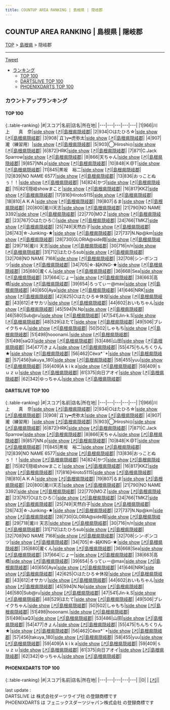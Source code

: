 ```yaml
---
title: COUNTUP AREA RANKING | 島根県 | 隠岐郡
---
```

## COUNTUP AREA RANKING | 島根県 | 隠岐郡

[TOP](/darts/rank/) > [島根県](/darts/rank/島根県/) > 隠岐郡

___

<a href="https://twitter.com/share?ref_src=twsrc%5Etfw" data-text="COUNTUP AREA RANKING | 島根県隠岐郡" class="twitter-share-button" data-hashtags="DARTSLIVE,PHOENIXDARTS,darts,ダーツ" data-show-count="false">Tweet</a>

* [ランキング](#カウントアップランキング)
    * [TOP 100](#top-100)
    * [DARTSLIVE TOP 100](#dartslive-top-100)
    * [PHOENIXDARTS TOP 100](#phoenixdarts-top-100)

### カウントアップランキング

#### TOP 100



{:.table-ranking}
|#|スコア|名前|店名|所在地|
|---|---|---|---|---|
|1|966|<span class="rank-name-dl">川　上　　真　奈</span>|<a href="/darts/rank/shops/af23e2fb48ed30c1790ab824ce8730e5.html">side show</a> <a href="https://search.dartslive.com/jp/shop/af23e2fb48ed30c1790ab824ce8730e5">[↗]</a>|<a href="/darts/rank/島根県/隠岐郡">島根県隠岐郡</a>|
|2|934|<span class="rank-name-dl">○はたひろ☆</span>|<a href="/darts/rank/shops/af23e2fb48ed30c1790ab824ce8730e5.html">side show</a> <a href="https://search.dartslive.com/jp/shop/af23e2fb48ed30c1790ab824ce8730e5">[↗]</a>|<a href="/darts/rank/島根県/隠岐郡">島根県隠岐郡</a>|
|3|908|<span class="rank-name-dl">´Д`)y━虎弥太</span>|<a href="/darts/rank/shops/af23e2fb48ed30c1790ab824ce8730e5.html">side show</a> <a href="https://search.dartslive.com/jp/shop/af23e2fb48ed30c1790ab824ce8730e5">[↗]</a>|<a href="/darts/rank/島根県/隠岐郡">島根県隠岐郡</a>|
|4|907|<span class="rank-name-dl">瀧（練習用）</span>|<a href="/darts/rank/shops/af23e2fb48ed30c1790ab824ce8730e5.html">side show</a> <a href="https://search.dartslive.com/jp/shop/af23e2fb48ed30c1790ab824ce8730e5">[↗]</a>|<a href="/darts/rank/島根県/隠岐郡">島根県隠岐郡</a>|
|5|903|<span class="rank-name-dl">◯Hiroshi◎</span>|<a href="/darts/rank/shops/af23e2fb48ed30c1790ab824ce8730e5.html">side show</a> <a href="https://search.dartslive.com/jp/shop/af23e2fb48ed30c1790ab824ce8730e5">[↗]</a>|<a href="/darts/rank/島根県/隠岐郡">島根県隠岐郡</a>|
|6|872|<span class="rank-name-dl">HRK</span>|<a href="/darts/rank/shops/af23e2fb48ed30c1790ab824ce8730e5.html">side show</a> <a href="https://search.dartslive.com/jp/shop/af23e2fb48ed30c1790ab824ce8730e5">[↗]</a>|<a href="/darts/rank/島根県/隠岐郡">島根県隠岐郡</a>|
|7|871|<span class="rank-name-dl">C.Jack Sparrow</span>|<a href="/darts/rank/shops/af23e2fb48ed30c1790ab824ce8730e5.html">side show</a> <a href="https://search.dartslive.com/jp/shop/af23e2fb48ed30c1790ab824ce8730e5">[↗]</a>|<a href="/darts/rank/島根県/隠岐郡">島根県隠岐郡</a>|
|8|866|<span class="rank-name-dl">天ちゃん</span>|<a href="/darts/rank/shops/af23e2fb48ed30c1790ab824ce8730e5.html">side show</a> <a href="https://search.dartslive.com/jp/shop/af23e2fb48ed30c1790ab824ce8730e5">[↗]</a>|<a href="/darts/rank/島根県/隠岐郡">島根県隠岐郡</a>|
|9|857|<span class="rank-name-dl">NN.p</span>|<a href="/darts/rank/shops/af23e2fb48ed30c1790ab824ce8730e5.html">side show</a> <a href="https://search.dartslive.com/jp/shop/af23e2fb48ed30c1790ab824ce8730e5">[↗]</a>|<a href="/darts/rank/島根県/隠岐郡">島根県隠岐郡</a>|
|10|848|<span class="rank-name-dl">Ｋ@T</span>|<a href="/darts/rank/shops/af23e2fb48ed30c1790ab824ce8730e5.html">side show</a> <a href="https://search.dartslive.com/jp/shop/af23e2fb48ed30c1790ab824ce8730e5">[↗]</a>|<a href="/darts/rank/島根県/隠岐郡">島根県隠岐郡</a>|
|11|845|<span class="rank-name-dl">黒坂　裕二</span>|<a href="/darts/rank/shops/af23e2fb48ed30c1790ab824ce8730e5.html">side show</a> <a href="https://search.dartslive.com/jp/shop/af23e2fb48ed30c1790ab824ce8730e5">[↗]</a>|<a href="/darts/rank/島根県/隠岐郡">島根県隠岐郡</a>|
|12|839|<span class="rank-name-dl">NO NAME 6577</span>|<a href="/darts/rank/shops/af23e2fb48ed30c1790ab824ce8730e5.html">side show</a> <a href="https://search.dartslive.com/jp/shop/af23e2fb48ed30c1790ab824ce8730e5">[↗]</a>|<a href="/darts/rank/島根県/隠岐郡">島根県隠岐郡</a>|
|13|836|<span class="rank-name-dl">おっことぬぅ！！</span>|<a href="/darts/rank/shops/af23e2fb48ed30c1790ab824ce8730e5.html">side show</a> <a href="https://search.dartslive.com/jp/shop/af23e2fb48ed30c1790ab824ce8730e5">[↗]</a>|<a href="/darts/rank/島根県/隠岐郡">島根県隠岐郡</a>|
|14|824|<span class="rank-name-dl">かづ</span>|<a href="/darts/rank/shops/af23e2fb48ed30c1790ab824ce8730e5.html">side show</a> <a href="https://search.dartslive.com/jp/shop/af23e2fb48ed30c1790ab824ce8730e5">[↗]</a>|<a href="/darts/rank/島根県/隠岐郡">島根県隠岐郡</a>|
|15|821|<span class="rank-name-dl">隠岐showまこと</span>|<a href="/darts/rank/shops/af23e2fb48ed30c1790ab824ce8730e5.html">side show</a> <a href="https://search.dartslive.com/jp/shop/af23e2fb48ed30c1790ab824ce8730e5">[↗]</a>|<a href="/darts/rank/島根県/隠岐郡">島根県隠岐郡</a>|
|16|817|<span class="rank-name-dl">KKZ</span>|<a href="/darts/rank/shops/af23e2fb48ed30c1790ab824ce8730e5.html">side show</a> <a href="https://search.dartslive.com/jp/shop/af23e2fb48ed30c1790ab824ce8730e5">[↗]</a>|<a href="/darts/rank/島根県/隠岐郡">島根県隠岐郡</a>|
|17|816|<span class="rank-name-dl">Hiroto5115</span>|<a href="/darts/rank/shops/af23e2fb48ed30c1790ab824ce8730e5.html">side show</a> <a href="https://search.dartslive.com/jp/shop/af23e2fb48ed30c1790ab824ce8730e5">[↗]</a>|<a href="/darts/rank/島根県/隠岐郡">島根県隠岐郡</a>|
|18|810|<span class="rank-name-dl">ＡＫＡ</span>|<a href="/darts/rank/shops/af23e2fb48ed30c1790ab824ce8730e5.html">side show</a> <a href="https://search.dartslive.com/jp/shop/af23e2fb48ed30c1790ab824ce8730e5">[↗]</a>|<a href="/darts/rank/島根県/隠岐郡">島根県隠岐郡</a>|
|19|807|<span class="rank-name-dl">るま</span>|<a href="/darts/rank/shops/af23e2fb48ed30c1790ab824ce8730e5.html">side show</a> <a href="https://search.dartslive.com/jp/shop/af23e2fb48ed30c1790ab824ce8730e5">[↗]</a>|<a href="/darts/rank/島根県/隠岐郡">島根県隠岐郡</a>|
|20|800|<span class="rank-name-dl">瀧川天志</span>|<a href="/darts/rank/shops/af23e2fb48ed30c1790ab824ce8730e5.html">side show</a> <a href="https://search.dartslive.com/jp/shop/af23e2fb48ed30c1790ab824ce8730e5">[↗]</a>|<a href="/darts/rank/島根県/隠岐郡">島根県隠岐郡</a>|
|21|790|<span class="rank-name-dl">NO NAME 3392</span>|<a href="/darts/rank/shops/af23e2fb48ed30c1790ab824ce8730e5.html">side show</a> <a href="https://search.dartslive.com/jp/shop/af23e2fb48ed30c1790ab824ce8730e5">[↗]</a>|<a href="/darts/rank/島根県/隠岐郡">島根県隠岐郡</a>|
|22|770|<span class="rank-name-dl">MOＺ</span>|<a href="/darts/rank/shops/af23e2fb48ed30c1790ab824ce8730e5.html">side show</a> <a href="https://search.dartslive.com/jp/shop/af23e2fb48ed30c1790ab824ce8730e5">[↗]</a>|<a href="/darts/rank/島根県/隠岐郡">島根県隠岐郡</a>|
|23|767|<span class="rank-name-dl">○はたひろ◎</span>|<a href="/darts/rank/shops/af23e2fb48ed30c1790ab824ce8730e5.html">side show</a> <a href="https://search.dartslive.com/jp/shop/af23e2fb48ed30c1790ab824ce8730e5">[↗]</a>|<a href="/darts/rank/島根県/隠岐郡">島根県隠岐郡</a>|
|24|766|<span class="rank-name-dl">TMKZ</span>|<a href="/darts/rank/shops/af23e2fb48ed30c1790ab824ce8730e5.html">side show</a> <a href="https://search.dartslive.com/jp/shop/af23e2fb48ed30c1790ab824ce8730e5">[↗]</a>|<a href="/darts/rank/島根県/隠岐郡">島根県隠岐郡</a>|
|25|749|<span class="rank-name-dl">天然白子</span>|<a href="/darts/rank/shops/af23e2fb48ed30c1790ab824ce8730e5.html">side show</a> <a href="https://search.dartslive.com/jp/shop/af23e2fb48ed30c1790ab824ce8730e5">[↗]</a>|<a href="/darts/rank/島根県/隠岐郡">島根県隠岐郡</a>|
|26|743|<span class="rank-name-dl">☆-Junking-★</span>|<a href="/darts/rank/shops/af23e2fb48ed30c1790ab824ce8730e5.html">side show</a> <a href="https://search.dartslive.com/jp/shop/af23e2fb48ed30c1790ab824ce8730e5">[↗]</a>|<a href="/darts/rank/島根県/隠岐郡">島根県隠岐郡</a>|
|27|737|<span class="rank-name-dl">N.Np@km</span>|<a href="/darts/rank/shops/af23e2fb48ed30c1790ab824ce8730e5.html">side show</a> <a href="https://search.dartslive.com/jp/shop/af23e2fb48ed30c1790ab824ce8730e5">[↗]</a>|<a href="/darts/rank/島根県/隠岐郡">島根県隠岐郡</a>|
|28|730|<span class="rank-name-dl">GLORIA@side翔</span>|<a href="/darts/rank/shops/af23e2fb48ed30c1790ab824ce8730e5.html">side show</a> <a href="https://search.dartslive.com/jp/shop/af23e2fb48ed30c1790ab824ce8730e5">[↗]</a>|<a href="/darts/rank/島根県/隠岐郡">島根県隠岐郡</a>|
|29|718|<span class="rank-name-dl">瀧川 天志</span>|<a href="/darts/rank/shops/af23e2fb48ed30c1790ab824ce8730e5.html">side show</a> <a href="https://search.dartslive.com/jp/shop/af23e2fb48ed30c1790ab824ce8730e5">[↗]</a>|<a href="/darts/rank/島根県/隠岐郡">島根県隠岐郡</a>|
|30|716|<span class="rank-name-dl">n/n</span>|<a href="/darts/rank/shops/af23e2fb48ed30c1790ab824ce8730e5.html">side show</a> <a href="https://search.dartslive.com/jp/shop/af23e2fb48ed30c1790ab824ce8730e5">[↗]</a>|<a href="/darts/rank/島根県/隠岐郡">島根県隠岐郡</a>|
|31|712|<span class="rank-name-dl">はたひろsub</span>|<a href="/darts/rank/shops/af23e2fb48ed30c1790ab824ce8730e5.html">side show</a> <a href="https://search.dartslive.com/jp/shop/af23e2fb48ed30c1790ab824ce8730e5">[↗]</a>|<a href="/darts/rank/島根県/隠岐郡">島根県隠岐郡</a>|
|32|708|<span class="rank-name-dl">NO NAME 7168</span>|<a href="/darts/rank/shops/af23e2fb48ed30c1790ab824ce8730e5.html">side show</a> <a href="https://search.dartslive.com/jp/shop/af23e2fb48ed30c1790ab824ce8730e5">[↗]</a>|<a href="/darts/rank/島根県/隠岐郡">島根県隠岐郡</a>|
|32|708|<span class="rank-name-dl">シン·ポンコツ</span>|<a href="/darts/rank/shops/af23e2fb48ed30c1790ab824ce8730e5.html">side show</a> <a href="https://search.dartslive.com/jp/shop/af23e2fb48ed30c1790ab824ce8730e5">[↗]</a>|<a href="/darts/rank/島根県/隠岐郡">島根県隠岐郡</a>|
|34|705|<span class="rank-name-dl">☆-純KING-★</span>|<a href="/darts/rank/shops/af23e2fb48ed30c1790ab824ce8730e5.html">side show</a> <a href="https://search.dartslive.com/jp/shop/af23e2fb48ed30c1790ab824ce8730e5">[↗]</a>|<a href="/darts/rank/島根県/隠岐郡">島根県隠岐郡</a>|
|35|680|<span class="rank-name-dl">瀧くん</span>|<a href="/darts/rank/shops/af23e2fb48ed30c1790ab824ce8730e5.html">side show</a> <a href="https://search.dartslive.com/jp/shop/af23e2fb48ed30c1790ab824ce8730e5">[↗]</a>|<a href="/darts/rank/島根県/隠岐郡">島根県隠岐郡</a>|
|36|668|<span class="rank-name-dl">Sea</span>|<a href="/darts/rank/shops/af23e2fb48ed30c1790ab824ce8730e5.html">side show</a> <a href="https://search.dartslive.com/jp/shop/af23e2fb48ed30c1790ab824ce8730e5">[↗]</a>|<a href="/darts/rank/島根県/隠岐郡">島根県隠岐郡</a>|
|37|664|<span class="rank-name-dl">じょー</span>|<a href="/darts/rank/shops/af23e2fb48ed30c1790ab824ce8730e5.html">side show</a> <a href="https://search.dartslive.com/jp/shop/af23e2fb48ed30c1790ab824ce8730e5">[↗]</a>|<a href="/darts/rank/島根県/隠岐郡">島根県隠岐郡</a>|
|38|663|<span class="rank-name-dl">高橋</span>|<a href="/darts/rank/shops/af23e2fb48ed30c1790ab824ce8730e5.html">side show</a> <a href="https://search.dartslive.com/jp/shop/af23e2fb48ed30c1790ab824ce8730e5">[↗]</a>|<a href="/darts/rank/島根県/隠岐郡">島根県隠岐郡</a>|
|39|654|<span class="rank-name-dl">ろってぃー@max</span>|<a href="/darts/rank/shops/af23e2fb48ed30c1790ab824ce8730e5.html">side show</a> <a href="https://search.dartslive.com/jp/shop/af23e2fb48ed30c1790ab824ce8730e5">[↗]</a>|<a href="/darts/rank/島根県/隠岐郡">島根県隠岐郡</a>|
|40|650|<span class="rank-name-dl">Aya</span>|<a href="/darts/rank/shops/af23e2fb48ed30c1790ab824ce8730e5.html">side show</a> <a href="https://search.dartslive.com/jp/shop/af23e2fb48ed30c1790ab824ce8730e5">[↗]</a>|<a href="/darts/rank/島根県/隠岐郡">島根県隠岐郡</a>|
|41|646|<span class="rank-name-dl">NRK</span>|<a href="/darts/rank/shops/af23e2fb48ed30c1790ab824ce8730e5.html">side show</a> <a href="https://search.dartslive.com/jp/shop/af23e2fb48ed30c1790ab824ce8730e5">[↗]</a>|<a href="/darts/rank/島根県/隠岐郡">島根県隠岐郡</a>|
|42|625|<span class="rank-name-dl">○はたひろ☆休投</span>|<a href="/darts/rank/shops/af23e2fb48ed30c1790ab824ce8730e5.html">side show</a> <a href="https://search.dartslive.com/jp/shop/af23e2fb48ed30c1790ab824ce8730e5">[↗]</a>|<a href="/darts/rank/島根県/隠岐郡">島根県隠岐郡</a>|
|43|612|<span class="rank-name-dl">オサカリ</span>|<a href="/darts/rank/shops/af23e2fb48ed30c1790ab824ce8730e5.html">side show</a> <a href="https://search.dartslive.com/jp/shop/af23e2fb48ed30c1790ab824ce8730e5">[↗]</a>|<a href="/darts/rank/島根県/隠岐郡">島根県隠岐郡</a>|
|44|602|<span class="rank-name-dl">おいもちゃん</span>|<a href="/darts/rank/shops/af23e2fb48ed30c1790ab824ce8730e5.html">side show</a> <a href="https://search.dartslive.com/jp/shop/af23e2fb48ed30c1790ab824ce8730e5">[↗]</a>|<a href="/darts/rank/島根県/隠岐郡">島根県隠岐郡</a>|
|45|594|<span class="rank-name-dl">N.Np</span>|<a href="/darts/rank/shops/af23e2fb48ed30c1790ab824ce8730e5.html">side show</a> <a href="https://search.dartslive.com/jp/shop/af23e2fb48ed30c1790ab824ce8730e5">[↗]</a>|<a href="/darts/rank/島根県/隠岐郡">島根県隠岐郡</a>|
|46|580|<span class="rank-name-dl">Sub@ru</span>|<a href="/darts/rank/shops/af23e2fb48ed30c1790ab824ce8730e5.html">side show</a> <a href="https://search.dartslive.com/jp/shop/af23e2fb48ed30c1790ab824ce8730e5">[↗]</a>|<a href="/darts/rank/島根県/隠岐郡">島根県隠岐郡</a>|
|47|541|<span class="rank-name-dl">Jin-k.S</span>|<a href="/darts/rank/shops/af23e2fb48ed30c1790ab824ce8730e5.html">side show</a> <a href="https://search.dartslive.com/jp/shop/af23e2fb48ed30c1790ab824ce8730e5">[↗]</a>|<a href="/darts/rank/島根県/隠岐郡">島根県隠岐郡</a>|
|48|529|<span class="rank-name-dl">ほたて</span>|<a href="/darts/rank/shops/af23e2fb48ed30c1790ab824ce8730e5.html">side show</a> <a href="https://search.dartslive.com/jp/shop/af23e2fb48ed30c1790ab824ce8730e5">[↗]</a>|<a href="/darts/rank/島根県/隠岐郡">島根県隠岐郡</a>|
|49|506|<span class="rank-name-dl">ブレイクちゃん</span>|<a href="/darts/rank/shops/af23e2fb48ed30c1790ab824ce8730e5.html">side show</a> <a href="https://search.dartslive.com/jp/shop/af23e2fb48ed30c1790ab824ce8730e5">[↗]</a>|<a href="/darts/rank/島根県/隠岐郡">島根県隠岐郡</a>|
|50|502|<span class="rank-name-dl">しゃもち</span>|<a href="/darts/rank/shops/af23e2fb48ed30c1790ab824ce8730e5.html">side show</a> <a href="https://search.dartslive.com/jp/shop/af23e2fb48ed30c1790ab824ce8730e5">[↗]</a>|<a href="/darts/rank/島根県/隠岐郡">島根県隠岐郡</a>|
|51|498|<span class="rank-name-dl">hooonami.</span>|<a href="/darts/rank/shops/af23e2fb48ed30c1790ab824ce8730e5.html">side show</a> <a href="https://search.dartslive.com/jp/shop/af23e2fb48ed30c1790ab824ce8730e5">[↗]</a>|<a href="/darts/rank/島根県/隠岐郡">島根県隠岐郡</a>|
|51|498|<span class="rank-name-dl">saQ3</span>|<a href="/darts/rank/shops/af23e2fb48ed30c1790ab824ce8730e5.html">side show</a> <a href="https://search.dartslive.com/jp/shop/af23e2fb48ed30c1790ab824ce8730e5">[↗]</a>|<a href="/darts/rank/島根県/隠岐郡">島根県隠岐郡</a>|
|53|486|<span class="rank-name-dl">山田</span>|<a href="/darts/rank/shops/af23e2fb48ed30c1790ab824ce8730e5.html">side show</a> <a href="https://search.dartslive.com/jp/shop/af23e2fb48ed30c1790ab824ce8730e5">[↗]</a>|<a href="/darts/rank/島根県/隠岐郡">島根県隠岐郡</a>|
|54|477|<span class="rank-name-dl">きょん</span>|<a href="/darts/rank/shops/af23e2fb48ed30c1790ab824ce8730e5.html">side show</a> <a href="https://search.dartslive.com/jp/shop/af23e2fb48ed30c1790ab824ce8730e5">[↗]</a>|<a href="/darts/rank/島根県/隠岐郡">島根県隠岐郡</a>|
|55|475|<span class="rank-name-dl">ちんちくりん★</span>|<a href="/darts/rank/shops/af23e2fb48ed30c1790ab824ce8730e5.html">side show</a> <a href="https://search.dartslive.com/jp/shop/af23e2fb48ed30c1790ab824ce8730e5">[↗]</a>|<a href="/darts/rank/島根県/隠岐郡">島根県隠岐郡</a>|
|56|462|<span class="rank-name-dl">Сёκα*¨*</span>|<a href="/darts/rank/shops/af23e2fb48ed30c1790ab824ce8730e5.html">side show</a> <a href="https://search.dartslive.com/jp/shop/af23e2fb48ed30c1790ab824ce8730e5">[↗]</a>|<a href="/darts/rank/島根県/隠岐郡">島根県隠岐郡</a>|
|57|456|<span class="rank-name-dl">takuya_180</span>|<a href="/darts/rank/shops/af23e2fb48ed30c1790ab824ce8730e5.html">side show</a> <a href="https://search.dartslive.com/jp/shop/af23e2fb48ed30c1790ab824ce8730e5">[↗]</a>|<a href="/darts/rank/島根県/隠岐郡">島根県隠岐郡</a>|
|58|455|<span class="rank-name-dl">yuu</span>|<a href="/darts/rank/shops/af23e2fb48ed30c1790ab824ce8730e5.html">side show</a> <a href="https://search.dartslive.com/jp/shop/af23e2fb48ed30c1790ab824ce8730e5">[↗]</a>|<a href="/darts/rank/島根県/隠岐郡">島根県隠岐郡</a>|
|59|409|<span class="rank-name-dl">A k i k a</span>|<a href="/darts/rank/shops/af23e2fb48ed30c1790ab824ce8730e5.html">side show</a> <a href="https://search.dartslive.com/jp/shop/af23e2fb48ed30c1790ab824ce8730e5">[↗]</a>|<a href="/darts/rank/島根県/隠岐郡">島根県隠岐郡</a>|
|59|409|<span class="rank-name-dl">ｓｕｚｕ</span>|<a href="/darts/rank/shops/af23e2fb48ed30c1790ab824ce8730e5.html">side show</a> <a href="https://search.dartslive.com/jp/shop/af23e2fb48ed30c1790ab824ce8730e5">[↗]</a>|<a href="/darts/rank/島根県/隠岐郡">島根県隠岐郡</a>|
|61|375|<span class="rank-name-dl">向日アオイ</span>|<a href="/darts/rank/shops/af23e2fb48ed30c1790ab824ce8730e5.html">side show</a> <a href="https://search.dartslive.com/jp/shop/af23e2fb48ed30c1790ab824ce8730e5">[↗]</a>|<a href="/darts/rank/島根県/隠岐郡">島根県隠岐郡</a>|
|62|342|<span class="rank-name-dl">ゆっちゃん</span>|<a href="/darts/rank/shops/af23e2fb48ed30c1790ab824ce8730e5.html">side show</a> <a href="https://search.dartslive.com/jp/shop/af23e2fb48ed30c1790ab824ce8730e5">[↗]</a>|<a href="/darts/rank/島根県/隠岐郡">島根県隠岐郡</a>|


#### DARTSLIVE TOP 100



{:.table-ranking}
|#|スコア|名前|店名|所在地|
|---|---|---|---|---|
|1|966|<span class="rank-name-dl">川　上　　真　奈</span>|<a href="/darts/rank/shops/af23e2fb48ed30c1790ab824ce8730e5.html">side show</a> <a href="https://search.dartslive.com/jp/shop/af23e2fb48ed30c1790ab824ce8730e5">[↗]</a>|<a href="/darts/rank/島根県/隠岐郡">島根県隠岐郡</a>|
|2|934|<span class="rank-name-dl">○はたひろ☆</span>|<a href="/darts/rank/shops/af23e2fb48ed30c1790ab824ce8730e5.html">side show</a> <a href="https://search.dartslive.com/jp/shop/af23e2fb48ed30c1790ab824ce8730e5">[↗]</a>|<a href="/darts/rank/島根県/隠岐郡">島根県隠岐郡</a>|
|3|908|<span class="rank-name-dl">´Д`)y━虎弥太</span>|<a href="/darts/rank/shops/af23e2fb48ed30c1790ab824ce8730e5.html">side show</a> <a href="https://search.dartslive.com/jp/shop/af23e2fb48ed30c1790ab824ce8730e5">[↗]</a>|<a href="/darts/rank/島根県/隠岐郡">島根県隠岐郡</a>|
|4|907|<span class="rank-name-dl">瀧（練習用）</span>|<a href="/darts/rank/shops/af23e2fb48ed30c1790ab824ce8730e5.html">side show</a> <a href="https://search.dartslive.com/jp/shop/af23e2fb48ed30c1790ab824ce8730e5">[↗]</a>|<a href="/darts/rank/島根県/隠岐郡">島根県隠岐郡</a>|
|5|903|<span class="rank-name-dl">◯Hiroshi◎</span>|<a href="/darts/rank/shops/af23e2fb48ed30c1790ab824ce8730e5.html">side show</a> <a href="https://search.dartslive.com/jp/shop/af23e2fb48ed30c1790ab824ce8730e5">[↗]</a>|<a href="/darts/rank/島根県/隠岐郡">島根県隠岐郡</a>|
|6|872|<span class="rank-name-dl">HRK</span>|<a href="/darts/rank/shops/af23e2fb48ed30c1790ab824ce8730e5.html">side show</a> <a href="https://search.dartslive.com/jp/shop/af23e2fb48ed30c1790ab824ce8730e5">[↗]</a>|<a href="/darts/rank/島根県/隠岐郡">島根県隠岐郡</a>|
|7|871|<span class="rank-name-dl">C.Jack Sparrow</span>|<a href="/darts/rank/shops/af23e2fb48ed30c1790ab824ce8730e5.html">side show</a> <a href="https://search.dartslive.com/jp/shop/af23e2fb48ed30c1790ab824ce8730e5">[↗]</a>|<a href="/darts/rank/島根県/隠岐郡">島根県隠岐郡</a>|
|8|866|<span class="rank-name-dl">天ちゃん</span>|<a href="/darts/rank/shops/af23e2fb48ed30c1790ab824ce8730e5.html">side show</a> <a href="https://search.dartslive.com/jp/shop/af23e2fb48ed30c1790ab824ce8730e5">[↗]</a>|<a href="/darts/rank/島根県/隠岐郡">島根県隠岐郡</a>|
|9|857|<span class="rank-name-dl">NN.p</span>|<a href="/darts/rank/shops/af23e2fb48ed30c1790ab824ce8730e5.html">side show</a> <a href="https://search.dartslive.com/jp/shop/af23e2fb48ed30c1790ab824ce8730e5">[↗]</a>|<a href="/darts/rank/島根県/隠岐郡">島根県隠岐郡</a>|
|10|848|<span class="rank-name-dl">Ｋ@T</span>|<a href="/darts/rank/shops/af23e2fb48ed30c1790ab824ce8730e5.html">side show</a> <a href="https://search.dartslive.com/jp/shop/af23e2fb48ed30c1790ab824ce8730e5">[↗]</a>|<a href="/darts/rank/島根県/隠岐郡">島根県隠岐郡</a>|
|11|845|<span class="rank-name-dl">黒坂　裕二</span>|<a href="/darts/rank/shops/af23e2fb48ed30c1790ab824ce8730e5.html">side show</a> <a href="https://search.dartslive.com/jp/shop/af23e2fb48ed30c1790ab824ce8730e5">[↗]</a>|<a href="/darts/rank/島根県/隠岐郡">島根県隠岐郡</a>|
|12|839|<span class="rank-name-dl">NO NAME 6577</span>|<a href="/darts/rank/shops/af23e2fb48ed30c1790ab824ce8730e5.html">side show</a> <a href="https://search.dartslive.com/jp/shop/af23e2fb48ed30c1790ab824ce8730e5">[↗]</a>|<a href="/darts/rank/島根県/隠岐郡">島根県隠岐郡</a>|
|13|836|<span class="rank-name-dl">おっことぬぅ！！</span>|<a href="/darts/rank/shops/af23e2fb48ed30c1790ab824ce8730e5.html">side show</a> <a href="https://search.dartslive.com/jp/shop/af23e2fb48ed30c1790ab824ce8730e5">[↗]</a>|<a href="/darts/rank/島根県/隠岐郡">島根県隠岐郡</a>|
|14|824|<span class="rank-name-dl">かづ</span>|<a href="/darts/rank/shops/af23e2fb48ed30c1790ab824ce8730e5.html">side show</a> <a href="https://search.dartslive.com/jp/shop/af23e2fb48ed30c1790ab824ce8730e5">[↗]</a>|<a href="/darts/rank/島根県/隠岐郡">島根県隠岐郡</a>|
|15|821|<span class="rank-name-dl">隠岐showまこと</span>|<a href="/darts/rank/shops/af23e2fb48ed30c1790ab824ce8730e5.html">side show</a> <a href="https://search.dartslive.com/jp/shop/af23e2fb48ed30c1790ab824ce8730e5">[↗]</a>|<a href="/darts/rank/島根県/隠岐郡">島根県隠岐郡</a>|
|16|817|<span class="rank-name-dl">KKZ</span>|<a href="/darts/rank/shops/af23e2fb48ed30c1790ab824ce8730e5.html">side show</a> <a href="https://search.dartslive.com/jp/shop/af23e2fb48ed30c1790ab824ce8730e5">[↗]</a>|<a href="/darts/rank/島根県/隠岐郡">島根県隠岐郡</a>|
|17|816|<span class="rank-name-dl">Hiroto5115</span>|<a href="/darts/rank/shops/af23e2fb48ed30c1790ab824ce8730e5.html">side show</a> <a href="https://search.dartslive.com/jp/shop/af23e2fb48ed30c1790ab824ce8730e5">[↗]</a>|<a href="/darts/rank/島根県/隠岐郡">島根県隠岐郡</a>|
|18|810|<span class="rank-name-dl">ＡＫＡ</span>|<a href="/darts/rank/shops/af23e2fb48ed30c1790ab824ce8730e5.html">side show</a> <a href="https://search.dartslive.com/jp/shop/af23e2fb48ed30c1790ab824ce8730e5">[↗]</a>|<a href="/darts/rank/島根県/隠岐郡">島根県隠岐郡</a>|
|19|807|<span class="rank-name-dl">るま</span>|<a href="/darts/rank/shops/af23e2fb48ed30c1790ab824ce8730e5.html">side show</a> <a href="https://search.dartslive.com/jp/shop/af23e2fb48ed30c1790ab824ce8730e5">[↗]</a>|<a href="/darts/rank/島根県/隠岐郡">島根県隠岐郡</a>|
|20|800|<span class="rank-name-dl">瀧川天志</span>|<a href="/darts/rank/shops/af23e2fb48ed30c1790ab824ce8730e5.html">side show</a> <a href="https://search.dartslive.com/jp/shop/af23e2fb48ed30c1790ab824ce8730e5">[↗]</a>|<a href="/darts/rank/島根県/隠岐郡">島根県隠岐郡</a>|
|21|790|<span class="rank-name-dl">NO NAME 3392</span>|<a href="/darts/rank/shops/af23e2fb48ed30c1790ab824ce8730e5.html">side show</a> <a href="https://search.dartslive.com/jp/shop/af23e2fb48ed30c1790ab824ce8730e5">[↗]</a>|<a href="/darts/rank/島根県/隠岐郡">島根県隠岐郡</a>|
|22|770|<span class="rank-name-dl">MOＺ</span>|<a href="/darts/rank/shops/af23e2fb48ed30c1790ab824ce8730e5.html">side show</a> <a href="https://search.dartslive.com/jp/shop/af23e2fb48ed30c1790ab824ce8730e5">[↗]</a>|<a href="/darts/rank/島根県/隠岐郡">島根県隠岐郡</a>|
|23|767|<span class="rank-name-dl">○はたひろ◎</span>|<a href="/darts/rank/shops/af23e2fb48ed30c1790ab824ce8730e5.html">side show</a> <a href="https://search.dartslive.com/jp/shop/af23e2fb48ed30c1790ab824ce8730e5">[↗]</a>|<a href="/darts/rank/島根県/隠岐郡">島根県隠岐郡</a>|
|24|766|<span class="rank-name-dl">TMKZ</span>|<a href="/darts/rank/shops/af23e2fb48ed30c1790ab824ce8730e5.html">side show</a> <a href="https://search.dartslive.com/jp/shop/af23e2fb48ed30c1790ab824ce8730e5">[↗]</a>|<a href="/darts/rank/島根県/隠岐郡">島根県隠岐郡</a>|
|25|749|<span class="rank-name-dl">天然白子</span>|<a href="/darts/rank/shops/af23e2fb48ed30c1790ab824ce8730e5.html">side show</a> <a href="https://search.dartslive.com/jp/shop/af23e2fb48ed30c1790ab824ce8730e5">[↗]</a>|<a href="/darts/rank/島根県/隠岐郡">島根県隠岐郡</a>|
|26|743|<span class="rank-name-dl">☆-Junking-★</span>|<a href="/darts/rank/shops/af23e2fb48ed30c1790ab824ce8730e5.html">side show</a> <a href="https://search.dartslive.com/jp/shop/af23e2fb48ed30c1790ab824ce8730e5">[↗]</a>|<a href="/darts/rank/島根県/隠岐郡">島根県隠岐郡</a>|
|27|737|<span class="rank-name-dl">N.Np@km</span>|<a href="/darts/rank/shops/af23e2fb48ed30c1790ab824ce8730e5.html">side show</a> <a href="https://search.dartslive.com/jp/shop/af23e2fb48ed30c1790ab824ce8730e5">[↗]</a>|<a href="/darts/rank/島根県/隠岐郡">島根県隠岐郡</a>|
|28|730|<span class="rank-name-dl">GLORIA@side翔</span>|<a href="/darts/rank/shops/af23e2fb48ed30c1790ab824ce8730e5.html">side show</a> <a href="https://search.dartslive.com/jp/shop/af23e2fb48ed30c1790ab824ce8730e5">[↗]</a>|<a href="/darts/rank/島根県/隠岐郡">島根県隠岐郡</a>|
|29|718|<span class="rank-name-dl">瀧川 天志</span>|<a href="/darts/rank/shops/af23e2fb48ed30c1790ab824ce8730e5.html">side show</a> <a href="https://search.dartslive.com/jp/shop/af23e2fb48ed30c1790ab824ce8730e5">[↗]</a>|<a href="/darts/rank/島根県/隠岐郡">島根県隠岐郡</a>|
|30|716|<span class="rank-name-dl">n/n</span>|<a href="/darts/rank/shops/af23e2fb48ed30c1790ab824ce8730e5.html">side show</a> <a href="https://search.dartslive.com/jp/shop/af23e2fb48ed30c1790ab824ce8730e5">[↗]</a>|<a href="/darts/rank/島根県/隠岐郡">島根県隠岐郡</a>|
|31|712|<span class="rank-name-dl">はたひろsub</span>|<a href="/darts/rank/shops/af23e2fb48ed30c1790ab824ce8730e5.html">side show</a> <a href="https://search.dartslive.com/jp/shop/af23e2fb48ed30c1790ab824ce8730e5">[↗]</a>|<a href="/darts/rank/島根県/隠岐郡">島根県隠岐郡</a>|
|32|708|<span class="rank-name-dl">NO NAME 7168</span>|<a href="/darts/rank/shops/af23e2fb48ed30c1790ab824ce8730e5.html">side show</a> <a href="https://search.dartslive.com/jp/shop/af23e2fb48ed30c1790ab824ce8730e5">[↗]</a>|<a href="/darts/rank/島根県/隠岐郡">島根県隠岐郡</a>|
|32|708|<span class="rank-name-dl">シン·ポンコツ</span>|<a href="/darts/rank/shops/af23e2fb48ed30c1790ab824ce8730e5.html">side show</a> <a href="https://search.dartslive.com/jp/shop/af23e2fb48ed30c1790ab824ce8730e5">[↗]</a>|<a href="/darts/rank/島根県/隠岐郡">島根県隠岐郡</a>|
|34|705|<span class="rank-name-dl">☆-純KING-★</span>|<a href="/darts/rank/shops/af23e2fb48ed30c1790ab824ce8730e5.html">side show</a> <a href="https://search.dartslive.com/jp/shop/af23e2fb48ed30c1790ab824ce8730e5">[↗]</a>|<a href="/darts/rank/島根県/隠岐郡">島根県隠岐郡</a>|
|35|680|<span class="rank-name-dl">瀧くん</span>|<a href="/darts/rank/shops/af23e2fb48ed30c1790ab824ce8730e5.html">side show</a> <a href="https://search.dartslive.com/jp/shop/af23e2fb48ed30c1790ab824ce8730e5">[↗]</a>|<a href="/darts/rank/島根県/隠岐郡">島根県隠岐郡</a>|
|36|668|<span class="rank-name-dl">Sea</span>|<a href="/darts/rank/shops/af23e2fb48ed30c1790ab824ce8730e5.html">side show</a> <a href="https://search.dartslive.com/jp/shop/af23e2fb48ed30c1790ab824ce8730e5">[↗]</a>|<a href="/darts/rank/島根県/隠岐郡">島根県隠岐郡</a>|
|37|664|<span class="rank-name-dl">じょー</span>|<a href="/darts/rank/shops/af23e2fb48ed30c1790ab824ce8730e5.html">side show</a> <a href="https://search.dartslive.com/jp/shop/af23e2fb48ed30c1790ab824ce8730e5">[↗]</a>|<a href="/darts/rank/島根県/隠岐郡">島根県隠岐郡</a>|
|38|663|<span class="rank-name-dl">高橋</span>|<a href="/darts/rank/shops/af23e2fb48ed30c1790ab824ce8730e5.html">side show</a> <a href="https://search.dartslive.com/jp/shop/af23e2fb48ed30c1790ab824ce8730e5">[↗]</a>|<a href="/darts/rank/島根県/隠岐郡">島根県隠岐郡</a>|
|39|654|<span class="rank-name-dl">ろってぃー@max</span>|<a href="/darts/rank/shops/af23e2fb48ed30c1790ab824ce8730e5.html">side show</a> <a href="https://search.dartslive.com/jp/shop/af23e2fb48ed30c1790ab824ce8730e5">[↗]</a>|<a href="/darts/rank/島根県/隠岐郡">島根県隠岐郡</a>|
|40|650|<span class="rank-name-dl">Aya</span>|<a href="/darts/rank/shops/af23e2fb48ed30c1790ab824ce8730e5.html">side show</a> <a href="https://search.dartslive.com/jp/shop/af23e2fb48ed30c1790ab824ce8730e5">[↗]</a>|<a href="/darts/rank/島根県/隠岐郡">島根県隠岐郡</a>|
|41|646|<span class="rank-name-dl">NRK</span>|<a href="/darts/rank/shops/af23e2fb48ed30c1790ab824ce8730e5.html">side show</a> <a href="https://search.dartslive.com/jp/shop/af23e2fb48ed30c1790ab824ce8730e5">[↗]</a>|<a href="/darts/rank/島根県/隠岐郡">島根県隠岐郡</a>|
|42|625|<span class="rank-name-dl">○はたひろ☆休投</span>|<a href="/darts/rank/shops/af23e2fb48ed30c1790ab824ce8730e5.html">side show</a> <a href="https://search.dartslive.com/jp/shop/af23e2fb48ed30c1790ab824ce8730e5">[↗]</a>|<a href="/darts/rank/島根県/隠岐郡">島根県隠岐郡</a>|
|43|612|<span class="rank-name-dl">オサカリ</span>|<a href="/darts/rank/shops/af23e2fb48ed30c1790ab824ce8730e5.html">side show</a> <a href="https://search.dartslive.com/jp/shop/af23e2fb48ed30c1790ab824ce8730e5">[↗]</a>|<a href="/darts/rank/島根県/隠岐郡">島根県隠岐郡</a>|
|44|602|<span class="rank-name-dl">おいもちゃん</span>|<a href="/darts/rank/shops/af23e2fb48ed30c1790ab824ce8730e5.html">side show</a> <a href="https://search.dartslive.com/jp/shop/af23e2fb48ed30c1790ab824ce8730e5">[↗]</a>|<a href="/darts/rank/島根県/隠岐郡">島根県隠岐郡</a>|
|45|594|<span class="rank-name-dl">N.Np</span>|<a href="/darts/rank/shops/af23e2fb48ed30c1790ab824ce8730e5.html">side show</a> <a href="https://search.dartslive.com/jp/shop/af23e2fb48ed30c1790ab824ce8730e5">[↗]</a>|<a href="/darts/rank/島根県/隠岐郡">島根県隠岐郡</a>|
|46|580|<span class="rank-name-dl">Sub@ru</span>|<a href="/darts/rank/shops/af23e2fb48ed30c1790ab824ce8730e5.html">side show</a> <a href="https://search.dartslive.com/jp/shop/af23e2fb48ed30c1790ab824ce8730e5">[↗]</a>|<a href="/darts/rank/島根県/隠岐郡">島根県隠岐郡</a>|
|47|541|<span class="rank-name-dl">Jin-k.S</span>|<a href="/darts/rank/shops/af23e2fb48ed30c1790ab824ce8730e5.html">side show</a> <a href="https://search.dartslive.com/jp/shop/af23e2fb48ed30c1790ab824ce8730e5">[↗]</a>|<a href="/darts/rank/島根県/隠岐郡">島根県隠岐郡</a>|
|48|529|<span class="rank-name-dl">ほたて</span>|<a href="/darts/rank/shops/af23e2fb48ed30c1790ab824ce8730e5.html">side show</a> <a href="https://search.dartslive.com/jp/shop/af23e2fb48ed30c1790ab824ce8730e5">[↗]</a>|<a href="/darts/rank/島根県/隠岐郡">島根県隠岐郡</a>|
|49|506|<span class="rank-name-dl">ブレイクちゃん</span>|<a href="/darts/rank/shops/af23e2fb48ed30c1790ab824ce8730e5.html">side show</a> <a href="https://search.dartslive.com/jp/shop/af23e2fb48ed30c1790ab824ce8730e5">[↗]</a>|<a href="/darts/rank/島根県/隠岐郡">島根県隠岐郡</a>|
|50|502|<span class="rank-name-dl">しゃもち</span>|<a href="/darts/rank/shops/af23e2fb48ed30c1790ab824ce8730e5.html">side show</a> <a href="https://search.dartslive.com/jp/shop/af23e2fb48ed30c1790ab824ce8730e5">[↗]</a>|<a href="/darts/rank/島根県/隠岐郡">島根県隠岐郡</a>|
|51|498|<span class="rank-name-dl">hooonami.</span>|<a href="/darts/rank/shops/af23e2fb48ed30c1790ab824ce8730e5.html">side show</a> <a href="https://search.dartslive.com/jp/shop/af23e2fb48ed30c1790ab824ce8730e5">[↗]</a>|<a href="/darts/rank/島根県/隠岐郡">島根県隠岐郡</a>|
|51|498|<span class="rank-name-dl">saQ3</span>|<a href="/darts/rank/shops/af23e2fb48ed30c1790ab824ce8730e5.html">side show</a> <a href="https://search.dartslive.com/jp/shop/af23e2fb48ed30c1790ab824ce8730e5">[↗]</a>|<a href="/darts/rank/島根県/隠岐郡">島根県隠岐郡</a>|
|53|486|<span class="rank-name-dl">山田</span>|<a href="/darts/rank/shops/af23e2fb48ed30c1790ab824ce8730e5.html">side show</a> <a href="https://search.dartslive.com/jp/shop/af23e2fb48ed30c1790ab824ce8730e5">[↗]</a>|<a href="/darts/rank/島根県/隠岐郡">島根県隠岐郡</a>|
|54|477|<span class="rank-name-dl">きょん</span>|<a href="/darts/rank/shops/af23e2fb48ed30c1790ab824ce8730e5.html">side show</a> <a href="https://search.dartslive.com/jp/shop/af23e2fb48ed30c1790ab824ce8730e5">[↗]</a>|<a href="/darts/rank/島根県/隠岐郡">島根県隠岐郡</a>|
|55|475|<span class="rank-name-dl">ちんちくりん★</span>|<a href="/darts/rank/shops/af23e2fb48ed30c1790ab824ce8730e5.html">side show</a> <a href="https://search.dartslive.com/jp/shop/af23e2fb48ed30c1790ab824ce8730e5">[↗]</a>|<a href="/darts/rank/島根県/隠岐郡">島根県隠岐郡</a>|
|56|462|<span class="rank-name-dl">Сёκα*¨*</span>|<a href="/darts/rank/shops/af23e2fb48ed30c1790ab824ce8730e5.html">side show</a> <a href="https://search.dartslive.com/jp/shop/af23e2fb48ed30c1790ab824ce8730e5">[↗]</a>|<a href="/darts/rank/島根県/隠岐郡">島根県隠岐郡</a>|
|57|456|<span class="rank-name-dl">takuya_180</span>|<a href="/darts/rank/shops/af23e2fb48ed30c1790ab824ce8730e5.html">side show</a> <a href="https://search.dartslive.com/jp/shop/af23e2fb48ed30c1790ab824ce8730e5">[↗]</a>|<a href="/darts/rank/島根県/隠岐郡">島根県隠岐郡</a>|
|58|455|<span class="rank-name-dl">yuu</span>|<a href="/darts/rank/shops/af23e2fb48ed30c1790ab824ce8730e5.html">side show</a> <a href="https://search.dartslive.com/jp/shop/af23e2fb48ed30c1790ab824ce8730e5">[↗]</a>|<a href="/darts/rank/島根県/隠岐郡">島根県隠岐郡</a>|
|59|409|<span class="rank-name-dl">A k i k a</span>|<a href="/darts/rank/shops/af23e2fb48ed30c1790ab824ce8730e5.html">side show</a> <a href="https://search.dartslive.com/jp/shop/af23e2fb48ed30c1790ab824ce8730e5">[↗]</a>|<a href="/darts/rank/島根県/隠岐郡">島根県隠岐郡</a>|
|59|409|<span class="rank-name-dl">ｓｕｚｕ</span>|<a href="/darts/rank/shops/af23e2fb48ed30c1790ab824ce8730e5.html">side show</a> <a href="https://search.dartslive.com/jp/shop/af23e2fb48ed30c1790ab824ce8730e5">[↗]</a>|<a href="/darts/rank/島根県/隠岐郡">島根県隠岐郡</a>|
|61|375|<span class="rank-name-dl">向日アオイ</span>|<a href="/darts/rank/shops/af23e2fb48ed30c1790ab824ce8730e5.html">side show</a> <a href="https://search.dartslive.com/jp/shop/af23e2fb48ed30c1790ab824ce8730e5">[↗]</a>|<a href="/darts/rank/島根県/隠岐郡">島根県隠岐郡</a>|
|62|342|<span class="rank-name-dl">ゆっちゃん</span>|<a href="/darts/rank/shops/af23e2fb48ed30c1790ab824ce8730e5.html">side show</a> <a href="https://search.dartslive.com/jp/shop/af23e2fb48ed30c1790ab824ce8730e5">[↗]</a>|<a href="/darts/rank/島根県/隠岐郡">島根県隠岐郡</a>|


#### PHOENIXDARTS TOP 100



{:.table-ranking}
|#|スコア|名前|店名|所在地|
|---|---|---|---|---|
||0|<span class="rank-name-dl"> </span>|<a href="/darts/rank/shops/.html"></a> <a href="">[↗]</a>|<a href="/darts/rank//"></a>|


<div class="footer border-top border-gray-light mt-5 pt-3 text-right text-gray">
    last update : <span style="font-weight: italic" id="foot_last_modified"></span><br />
    DARTSLIVE は 株式会社ダーツライブ社 の登録商標です<br />
    PHOENIXDARTS は フェニックスダーツジャパン株式会社 の登録商標です<br />
</div>

<script src="https://cdnjs.cloudflare.com/ajax/libs/jquery.tablesorter/2.31.3/js/jquery.tablesorter.min.js" integrity="sha512-qzgd5cYSZcosqpzpn7zF2ZId8f/8CHmFKZ8j7mU4OUXTNRd5g+ZHBPsgKEwoqxCtdQvExE5LprwwPAgoicguNg==" crossorigin="anonymous" referrerpolicy="no-referrer"></script>
<link rel="stylesheet" href="https://cdnjs.cloudflare.com/ajax/libs/jquery.tablesorter/2.31.3/css/theme.default.min.css" integrity="sha512-wghhOJkjQX0Lh3NSWvNKeZ0ZpNn+SPVXX1Qyc9OCaogADktxrBiBdKGDoqVUOyhStvMBmJQ8ZdMHiR3wuEq8+w==" crossorigin="anonymous" referrerpolicy="no-referrer" />
<script>
$(function() {
    $(".table-ranking").tablesorter({sortList:[[0, 0]]});
    $("#foot_last_modified").text(formatDate(new Date(document.lastModified), 'yyyy-MM-dd HH:mm:ss'));
});
</script>

<script async src="https://platform.twitter.com/widgets.js" charset="utf-8"></script>